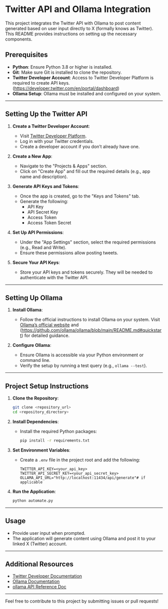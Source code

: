 # Twitter API and Ollama Integration

This project integrates the Twitter API with Ollama to post content generated based on user input directly to X (formally knows as Twitter). This README provides instructions on setting up the necessary components.


## Prerequisites

- **Python**: Ensure Python 3.8 or higher is installed.
- **Git**: Make sure Git is installed to clone the repository.
- **Twitter Developer Account**: Access to Twitter Developer Platform is required to create API keys. (https://developer.twitter.com/en/portal/dashboard)
- **Ollama Setup**: Ollama must be installed and configured on your system.

---

## Setting Up the Twitter API

1. **Create a Twitter Developer Account**:
   - Visit [Twitter Developer Platform](https://developer.twitter.com/).
   - Log in with your Twitter credentials.
   - Create a developer account if you don’t already have one.

2. **Create a New App**:
   - Navigate to the "Projects & Apps" section.
   - Click on "Create App" and fill out the required details (e.g., app name and description).

3. **Generate API Keys and Tokens**:
   - Once the app is created, go to the "Keys and Tokens" tab.
   - Generate the following:
     - API Key
     - API Secret Key
     - Access Token
     - Access Token Secret

4. **Set Up API Permissions**:
   - Under the "App Settings" section, select the required permissions (e.g., Read and Write).
   - Ensure these permissions allow posting tweets.

5. **Secure Your API Keys**:
   - Store your API keys and tokens securely. They will be needed to authenticate with the Twitter API.

---

## Setting Up Ollama

1. **Install Ollama**:
   - Follow the official instructions to install Ollama on your system. Visit [Ollama’s official website](https://ollama.com/) and (https://github.com/ollama/ollama/blob/main/README.md#quickstart) for detailed guidance.

2. **Configure Ollama**:
   - Ensure Ollama is accessible via your Python environment or command line.
   - Verify the setup by running a test query (e.g., `ollama --test`).

---
## Project Setup Instructions

1. **Clone the Repository**:
   ```bash
   git clone <repository_url>
   cd <repository_directory>
   ```

2. **Install Dependencies**:
   - Install the required Python packages:
     ```bash
     pip install -r requirements.txt
     ```

3. **Set Environment Variables**:
   - Create a `.env` file in the project root and add the following:
     ```env
     TWITTER_API_KEY=<your_api_key>
     TWITTER_API_SECRET_KEY=<your_api_secret_key>
     OLLAMA_API_URL="http://localhost:11434/api/generate"# if applicable
     ```

4. **Run the Application**:
   ```bash
   python automate.py
   ```

---

## Usage
- Provide user input when prompted.
- The application will generate content using Ollama and post it to your linked X (Twitter) account.

---

## Additional Resources
- [Twitter Developer Documentation](https://developer.twitter.com/en/docs)
- [Ollama Documentation](https://ollama.com/docs)
- [ollama API Reference Doc](https://github.com/ollama/ollama/blob/main/docs/api.md)

---

Feel free to contribute to this project by submitting issues or pull requests!
